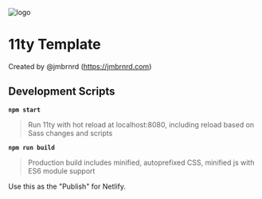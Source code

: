 ![logo](https://res.cloudinary.com/jmbrnrd/image/upload/c_scale,r_0,w_240/v1651842572/jmbrnrd/img-jmbrnrd-640_2x.jpg)

# 11ty Template

Created by @jmbrnrd (https://jmbrnrd.com)</small>

## Development Scripts

**`npm start`**

> Run 11ty with hot reload at localhost:8080, including reload based on Sass changes and scripts

**`npm run build`**

> Production build includes minified, autoprefixed CSS, minified js with ES6 module support

Use this as the "Publish" for Netlify.

